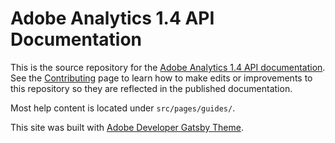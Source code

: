# Adobe Analytics 1.4 API Documentation

This is the source repository for the [Adobe Analytics 1.4 API documentation](https://developer.adobe.com/analytics-apis/docs/1.4/). See the [Contributing](.github/CONTRIBUTING.md) page to learn how to make edits or improvements to this repository so they are reflected in the published documentation.

Most help content is located under `src/pages/guides/`.

This site was built with [Adobe Developer Gatsby Theme](https://github.com/adobe/gatsby-theme-aio).

<!-- View the [demo](https://adobedocs.github.io/dev-site-documentation-template/) running on Github Pages.  

Follow the [instructions](https://github.com/adobe/gatsby-theme-aio#getting-started) to get started. -->
